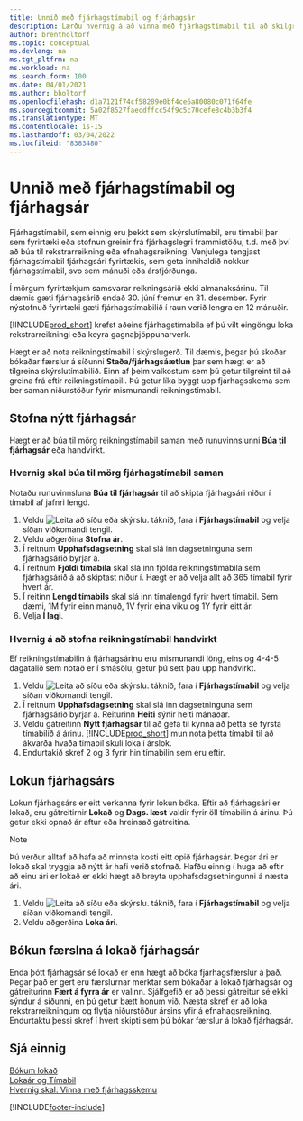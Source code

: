 ```yaml
---
title: Unnið með fjárhagstímabil og fjárhagsár
description: Lærðu hvernig á að vinna með fjárhagstímabil til að skilgreina hvenær fyrirtækið greinir frá fjárhagslegri frammistöðu.
author: brentholtorf
ms.topic: conceptual
ms.devlang: na
ms.tgt_pltfrm: na
ms.workload: na
ms.search.form: 100
ms.date: 04/01/2021
ms.author: bholtorf
ms.openlocfilehash: d1a7121f74cf58289e0bf4ce6a80080c071f64fe
ms.sourcegitcommit: 5a02f8527faecdffcc54f9c5c70cefe8c4b3b3f4
ms.translationtype: MT
ms.contentlocale: is-IS
ms.lasthandoff: 03/04/2022
ms.locfileid: "8383480"
---
```

# <a name="working-with-accounting-periods-and-fiscal-years"></a>Unnið með fjárhagstímabil og fjárhagsár

Fjárhagstímabil, sem einnig eru þekkt sem skýrslutímabil, eru tímabil þar sem fyrirtæki eða stofnun greinir frá fjárhagslegri frammistöðu, t.d. með því að búa til rekstrarreikning eða efnahagsreikning. Venjulega tengjast fjárhagstímabil fjárhagsári fyrirtækis, sem geta innihaldið nokkur fjárhagstímabil, svo sem mánuði eða ársfjórðunga.

Í mörgum fyrirtækjum samsvarar reikningsárið ekki almanaksárinu. Til dæmis gæti fjárhagsárið endað 30. júní fremur en 31. desember. Fyrir nýstofnuð fyrirtæki gæti fjárhagstímabilið í raun verið lengra en 12 mánuðir.  

[!INCLUDE[prod_short](includes/prod_short.md)] krefst aðeins fjárhagstímabila ef þú vilt eingöngu loka rekstrarreikningi eða keyra gagnaþjöppunarverk. 

Hægt er að nota reikningstímabil í skýrslugerð. Til dæmis, þegar þú skoðar bókaðar færslur á síðunni **Staða/fjárhagsáætlun** þar sem hægt er að tilgreina skýrslutímabilið. Einn af þeim valkostum sem þú getur tilgreint til að greina frá eftir reikningstímabili. Þú getur líka byggt upp fjárhagsskema sem ber saman niðurstöður fyrir mismunandi reikningstímabil.

## <a name="creating-a-new-fiscal-year"></a>Stofna nýtt fjárhagsár

Hægt er að búa til mörg reikningstímabil saman með runuvinnslunni **Búa til fjárhagsár** eða handvirkt.

### <a name="how-to-create-accounting-periods-in-bulk"></a>Hvernig skal búa til mörg fjárhagstímabil saman

Notaðu runuvinnsluna **Búa til fjárhagsár** til að skipta fjárhagsári niður í tímabil af jafnri lengd.  

1. Veldu ![Leita að síðu eða skýrslu.](media/ui-search/search_small.png "Leit að síðu eða skýrslu tákn") táknið, fara í **Fjárhagstímabil** og velja síðan viðkomandi tengil.  
2. Veldu aðgerðina **Stofna ár**.  <!--What about the Scheduling option? Should we mention that? There's also the Report Output Type field...-->
3. Í reitnum **Upphafsdagsetning** skal slá inn dagsetninguna sem fjárhagsárið byrjar á.  
4. Í reitnum **Fjöldi tímabila** skal slá inn fjölda reikningstímabila sem fjárhagsárið á að skiptast niður í. Hægt er að velja allt að 365 tímabil fyrir hvert ár.  
5. Í reitinn **Lengd tímabils** skal slá inn tímalengd fyrir hvert tímabil. Sem dæmi, 1M fyrir einn mánuð, 1V fyrir eina viku og 1Y fyrir eitt ár.  
6. Velja **Í lagi**.  

### <a name="how-to-create-accounting-periods-manually"></a>Hvernig á að stofna reikningstímabil handvirkt

Ef reikningstímabilin á fjárhagsárinu eru mismunandi löng, eins og 4-4-5 dagatalið sem notað er í smásölu, getur þú sett þau upp handvirkt.  
  
1. Veldu ![Leita að síðu eða skýrslu.](media/ui-search/search_small.png "Leit að síðu eða skýrslu tákn") táknið, fara í **Fjárhagstímabil** og velja síðan viðkomandi tengil.  
2. Í reitnum **Upphafsdagsetning** skal slá inn dagsetninguna sem fjárhagsárið byrjar á. Reiturinn **Heiti** sýnir heiti mánaðar.  
3. Veldu gátreitinn **Nýtt fjárhagsár** til að gefa til kynna að þetta sé fyrsta tímabilið á árinu. [!INCLUDE[prod_short](includes/prod_short.md)] mun nota þetta tímabil til að ákvarða hvaða tímabil skuli loka í árslok.
4. Endurtakið skref 2 og 3 fyrir hin tímabilin sem eru eftir.  

## <a name="closing-a-fiscal-year"></a>Lokun fjárhagsárs

Lokun fjárhagsárs er eitt verkanna fyrir lokun bóka. Eftir að fjárhagsári er lokað, eru gátreitirnir **Lokað** og **Dags. læst** valdir fyrir öll tímabilin á árinu. Þú getur ekki opnað ár aftur eða hreinsað gátreitina.

> [!NOTE]  
> Þú verður alltaf að hafa að minnsta kosti eitt opið fjárhagsár. Þegar ári er lokað skal tryggja að nýtt ár hafi verið stofnað. Hafðu einnig í huga að eftir að einu ári er lokað er ekki hægt að breyta upphafsdagsetningunni á næsta ári.

1. Veldu ![Leita að síðu eða skýrslu.](media/ui-search/search_small.png "Leit að síðu eða skýrslu tákn") táknið, fara í **Fjárhagstímabil** og velja síðan viðkomandi tengil.  
2. Veldu aðgerðina **Loka ári**.  

## <a name="posting-entries-to-a-closed-fiscal-year"></a>Bókun færslna á lokað fjárhagsár

Enda þótt fjárhagsár sé lokað er enn hægt að bóka fjárhagsfærslur á það. Þegar það er gert eru færslurnar merktar sem bókaðar á lokað fjárhagsár og gátreiturinn **Fært á fyrra ár** er valinn. Sjálfgefið er að þessi gátreitur sé ekki sýndur á síðunni, en þú getur bætt honum við. Næsta skref er að loka rekstrarreikningum og flytja niðurstöður ársins yfir á efnahagsreikning. Endurtaktu þessi skref í hvert skipti sem þú bókar færslur á lokað fjárhagsár.

## <a name="see-also"></a>Sjá einnig

[Bókum lokað](year-close-books.md)  
[Lokaár og Tímabil](year-close-years-periods.md)  
[Hvernig skal: Vinna með fjárhagsskemu](bi-how-work-account-schedule.md)  


[!INCLUDE[footer-include](includes/footer-banner.md)]